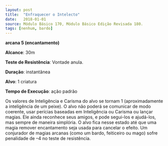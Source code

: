 ```yaml
---
layout: post
title:  "Enfraquecer o Intelecto"
date:   2018-01-01
source: Módulo Básico 170, Módulo Básico Edição Revisada 180.
tags: [nenhum, bardo]
---
```


**arcana 5 (encantamento)**

**Alcance**: 30m

**Teste de Resistência**: Vontade anula.

**Duração**: instantânea

**Alvo**: 1 criatura

**Tempo de Execução**: ação padrão

Os valores de Inteligência e Carisma do alvo se tornam 1 (aproximadamente a inteligência de um peixe). O alvo não poderá se comunicar de modo coerente, usar perícias baseadas em Inteligência ou Carisma ou lançar magias. Ele ainda reconhece seus amigos, e pode segui-los e ajudá-los, mas sempre de maneira simplória.
O alvo fica nesse estado até que uma magia remover encantamento seja usada para cancelar o efeito.
Um conjurador de magias arcanas (como um bardo, feiticeiro ou mago) sofre penalidade de –4 no teste de resistência.
